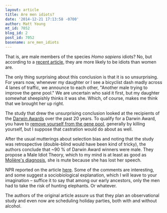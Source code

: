 ```yaml
---
layout: article
title: Are men idiots?
date: '2014-12-21 17:13:58 -0700'
author: Matt Young
mt_id: 7052
blog_id: 2
post_id: 7052
basename: are_men_idiots
---
```

That is, are male members of the species _Homo sapiens_ idiots? No, but according to a [recent article](http://www.bmj.com/content/349/bmj.g7094), they are more likely to be idiots than women are. 

The only thing surprising about this conclusion is that it is so unsurprising. For years now, whenever my daughter or I see a bicyclist dash madly across 4 lanes of traffic, we announce to each other, "Another male trying to improve the gene pool." We are uncertain who said it first, but my daughter somewhat sheepishly thinks it was she. Which, of course, makes me think that we brought her up right.

The study that drew the unsurprising conclusion looked at the recipients of the [Darwin Awards](http://darwinawards.com/) over the past 20 years. To qualify for a Darwin Award, you have to [remove yourself from the gene pool](http://en.wikipedia.org/wiki/Darwin_Awards), generally by killing yourself, but I suppose that castration would do about as well.

After the usual mutterings about selection bias and noting that the study was retrospective (double-blind would have been kind of tricky), the authors conclude that ~90&nbsp;% of Darwin Award winners were male. They propose a Male Idiot Theory, which to my mind is at least as good as [Moli&egrave;re's diagnosis](http://digitalcommons.calpoly.edu/cgi/viewcontent.cgi?article=1077&amp;context=lib_fac), she is mute because she has lost her speech.

NPR reported on the article [here](http://www.npr.org/blogs/thetwo-way/2014/12/12/370414365/are-men-idiots-who-do-stupid-things-study-says-yes). Some of the comments are interesting, and some suggest a sociobiological explanation, which I will leave to your imagination &ndash; suffice it to say that among our early ancestors, only the men had to take the risk of hunting elephants. Or whatever.

The authors of the original article assure us that they plan an observational study and even now are scheduling holiday parties, both with and without alcohol.
